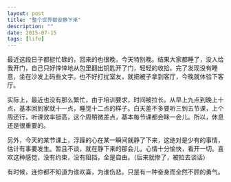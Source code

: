 ```yaml
---
layout: post
title: "整个世界都安静下来"
description: ""
date: 2015-07-15
tags: [life]
---
```


最近这段日子都挺忙碌的，回来的也很晚，今天特别晚。结果大家都睡了，没人给我开门，自己只好悻悻地从包里翻出钥匙开了门，轻轻的收拾。完了发现没有睡意，坐在沙发上码些文字。也不好打扰室友，就把被子拿到客厅，今晚就体验下客厅。

实际上，最近也没有那么繁忙，由于培训要求，时间被拉长。从早上九点到晚上十点，基本回到家就十一点，睡觉十二点的样子。白天差不多要听三到五节课，上个周还行，听课效率挺高，这个周稍微差点，基本每节课都会眯一会儿。所以，休息还是很重要的。

另外，今天的某节课上，浮躁的心在某一瞬间就静了下来，这绝对是少有的事情，估计有事要发生。暂且不谈，就在静下来的那会儿，心情十分愉快，看开一切。喜欢这种感觉，没有约束，没有阻挡，全是自由。（后来就惨了，被拉去谈话）

有时候，连你都不知道为谁欢喜，为谁伤悲。只是有一种奋身而全然不顾的勇气。
